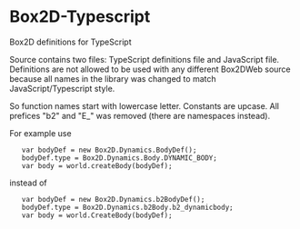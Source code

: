Box2D-Typescript
================

Box2D definitions for TypeScript

Source contains two files: TypeScript definitions file and JavaScript file. Definitions
are not allowed to be used with any different Box2DWeb source because all names in the library
was changed to match JavaScript/Typescript style.

So function names start with lowercase letter. Constants are upcase. All prefices "b2" and
"E_" was removed (there are namespaces instead).

For example use

       var bodyDef = new Box2D.Dynamics.BodyDef();
       bodyDef.type = Box2D.Dynamics.Body.DYNAMIC_BODY;
       var body = world.createBody(bodyDef);

instead of

       var bodyDef = new Box2D.Dynamics.b2BodyDef();
       bodyDef.type = Box2D.Dynamics.b2Body.b2_dynamicbody;
       var body = world.CreateBody(bodyDef);
